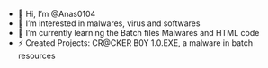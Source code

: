 - 👋 Hi, I’m @Anas0104
- 👀 I’m interested in malwares, virus and softwares
- 🌱 I’m currently learning the Batch files Malwares and HTML code
- ⚡ Created Projects: CR@CKER B0Y 1.0.EXE, a malware in batch resources
